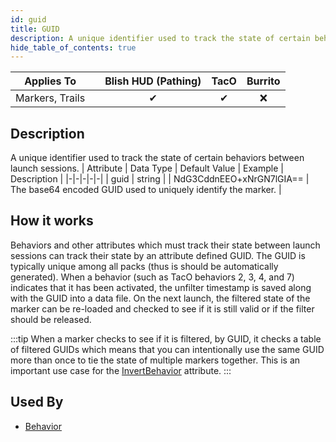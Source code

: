 ```yaml
---
id: guid
title: GUID
description: A unique identifier used to track the state of certain behaviors between launch sessions.
hide_table_of_contents: true
---
```

| Applies To | | Blish HUD (Pathing) | TacO | Burrito |
|-|-|-|-|-|
| <center>Markers, Trails</center> | | <center>✔</center> | <center>✔</center> | <center>❌</center> |



## Description
A unique identifier used to track the state of certain behaviors between launch sessions.
| Attribute | Data Type | Default Value | Example | Description |
|-|-|-|-|-|
| guid | string |  | NdG3CddnEEO+xNrGN7lGIA== | The base64 encoded GUID used to uniquely identify the marker. | 

## How it works

Behaviors and other attributes which must track their state between launch sessions can track their state by an attribute defined GUID.  The GUID is typically unique among all packs (thus is should be automatically generated).  When a behavior (such as TacO behaviors 2, 3, 4, and 7) indicates that it has been activated, the unfilter timestamp is saved along with the GUID into a data file.  On the next launch, the filtered state of the marker can be re-loaded and checked to see if it is still valid or if the filter should be released.

:::tip 
When a marker checks to see if it is filtered, by GUID, it checks a table of filtered GUIDs which means that you can intentionally use the same GUID more than once to tie the state of multiple markers together.  This is an important use case for the [InvertBehavior](invertbehavior) attribute.
:::


## Used By
- [Behavior](/docs/marker-dev/attributes/behavior)

